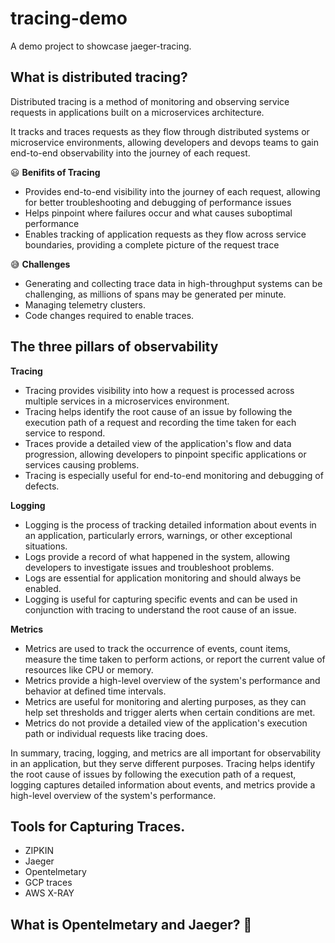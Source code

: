 
# tracing-demo 

A demo project to showcase jaeger-tracing.

## What is distributed tracing?

Distributed tracing is a method of monitoring and observing service requests in applications built on a microservices architecture.

It tracks and traces requests as they flow through distributed systems or microservice environments, allowing developers and devops teams to gain end-to-end observability into the journey of each request.



:smiley: **Benifits of Tracing** 

* Provides end-to-end visibility into the journey of each request, allowing for better troubleshooting and debugging of performance issues
* Helps pinpoint where failures occur and what causes suboptimal performance
* Enables tracking of application requests as they flow across service boundaries, providing a complete picture of the request trace

:sweat_smile: **Challenges**

* Generating and collecting trace data in high-throughput systems can be challenging, as millions of spans may be generated per minute.
* Managing telemetry clusters.
* Code changes required to enable traces.


## The three pillars of observability

**Tracing**

* Tracing provides visibility into how a request is processed across multiple services in a microservices environment.
* Tracing helps identify the root cause of an issue by following the execution path of a request and recording the time taken for each service to respond.
* Traces provide a detailed view of the application's flow and data progression, allowing developers to pinpoint specific applications or services causing problems.
* Tracing is especially useful for end-to-end monitoring and debugging of defects.

**Logging**
* Logging is the process of tracking detailed information about events in an application, particularly errors, warnings, or other exceptional situations.
* Logs provide a record of what happened in the system, allowing developers to investigate issues and troubleshoot problems.
* Logs are essential for application monitoring and should always be enabled.
* Logging is useful for capturing specific events and can be used in conjunction with tracing to understand the root cause of an issue.

**Metrics**
* Metrics are used to track the occurrence of events, count items, measure the time taken to perform actions, or report the current value of resources like CPU or memory.
* Metrics provide a high-level overview of the system's performance and behavior at defined time intervals.
* Metrics are useful for monitoring and alerting purposes, as they can help set thresholds and trigger alerts when certain conditions are met.
* Metrics do not provide a detailed view of the application's execution path or individual requests like tracing does.

In summary, tracing, logging, and metrics are all important for observability in an application, but they serve different purposes. Tracing helps identify the root cause of issues by following the execution path of a request, logging captures detailed information about events, and metrics provide a high-level overview of the system's performance.


## Tools for Capturing Traces.

- ZIPKIN
- Jaeger 
- Opentelmetary 
- GCP traces
- AWS X-RAY

## What is Opentelmetary and Jaeger? :thinking:

